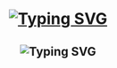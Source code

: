 <!-- Heading Typing Animation (Bold, Centered, Navy Blue) -->
<h1 align="center">
  <a href="https://git.io/typing-svg">
    <img src="https://readme-typing-svg.demolab.com?font=Nunito&weight=700&size=35&duration=3000&pause=9999999&color=87CEEB&center=true&vCenter=true&width=435&lines=Hey++%F0%9F%91%8B%F0%9F%8F%BB+I'm+Sabarivasan+!" alt="Typing SVG" />
  </a>
</h1>


<!-- Subtitle Typing Animation (Loop) -->
<h2 align="center">
  <img src="https://readme-typing-svg.herokuapp.com?font=Verdana&size=24&duration=2000&pause=1000&color=2E86C1&center=true&vCenter=true&width=400&lines=Web+Developer;Tech+Enthusiast;Creative+Thinker;Problem+Solver" alt="Typing SVG" />
</h2>

